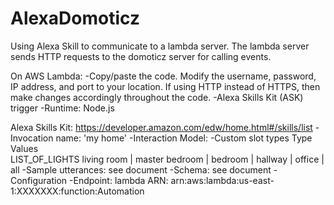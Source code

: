# AlexaDomoticz
Using Alexa Skill to communicate to a lambda server. The lambda server sends HTTP requests to the domoticz server for calling events.


On AWS Lambda:
-Copy/paste the code. Modify the username, password, IP address, and port to your location. If using HTTP instead of HTTPS, then make changes accordingly throughout the code.
-Alexa Skills Kit (ASK) trigger
-Runtime: Node.js

Alexa Skills Kit: https://developer.amazon.com/edw/home.html#/skills/list
-Invocation name: 'my home'
-Interaction Model:
    -Custom slot types
      Type	Values	
          LIST_OF_LIGHTS	living room | master bedroom | bedroom | hallway | office | all
    -Sample utterances: see document
    -Schema: see document
-Configuration
    -Endpoint: lambda ARN: arn:aws:lambda:us-east-1:XXXXXXX:function:Automation
    
    
